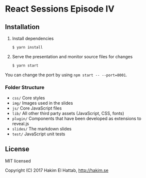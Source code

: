 # React Sessions Episode IV

## Installation

1. Install dependencies
   ```sh
   $ yarn install
   ```

1. Serve the presentation and monitor source files for changes
   ```sh
   $ yarn start
   ```
You can change the port by using `npm start -- --port=8001`.


### Folder Structure
- `css/` Core styles
- `img/` Images used in the slides
- `js/` Core JavaScript files
- `lib/` All other third party assets (JavaScript, CSS, fonts)
- `plugin/` Components that have been developed as extensions to reveal.js
- `slides/` The markdown slides
- `test/` JavaScript unit tests


## License

MIT licensed

Copyright (C) 2017 Hakim El Hattab, http://hakim.se
